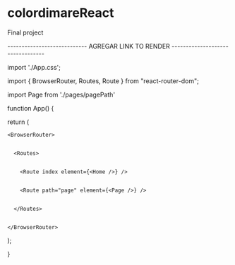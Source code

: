 # colordimareReact
Final project 


---------------------------- AGREGAR LINK TO RENDER ---------------------------------


import './App.css';


import { BrowserRouter, Routes, Route } from "react-router-dom";


import Page from './pages/pagePath'





function App() {


  return (

  
    <BrowserRouter>

    
      <Routes>

      
        <Route index element={<Home />} />

        
        <Route path="page" element={<Page />} />

        
      </Routes>

      
    </BrowserRouter>

    
  );

  
}
